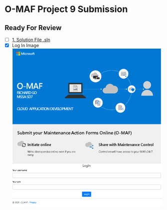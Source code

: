 # O-MAF Project 9 Submission
## Ready For Review

- [ ] [1. Solution File .sln](https://github.com/gowebUSA/O-MAF)
- [X] Log In Image ![2. Login Image](https://github.com/gowebUSA/MSSA-Project/blob/master/TSQL/Project-Step-7/prototype/Login-Image.png)
